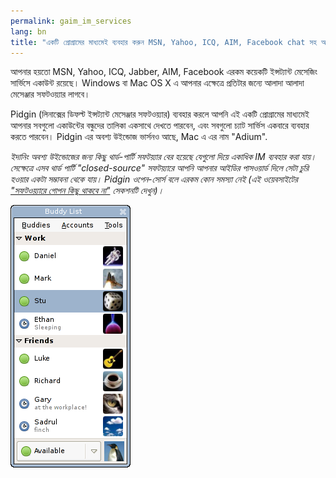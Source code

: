 ```yaml
---
permalink: gaim_im_services
lang: bn
title: "একটি প্রোগ্রামের মাধ্যমেই ব্যবহার করুন MSN, Yahoo, ICQ, AIM, Facebook chat সহ আরো অনেকগুলো IM।"
---
```


আপনার হয়তো MSN, Yahoo, ICQ, Jabber, AIM, Facebook এরকম কয়েকটি ইন্সট্যান্ট মেসেজিং সার্ভিসে একাউন্ট রয়েছে। Windows বা Mac OS X এ আপনার এক্ষেত্রে প্রতিটার জন্যে আলাদা আলাদা মেসেঞ্জার সফটওয়্যার লাগবে।

Pidgin (লিনাক্সের ডিফল্ট ইন্সট্যান্ট মেসেঞ্জার সফটওয়্যার) ব্যবহার করলে আপনি এই একটি প্রোগ্রামের মাধ্যমেই আপনার সবগুলো একাউন্টের বন্ধুদের তালিকা একসাথে দেখতে পারবেন, এবং সবগুলো চ্যাট সার্ভিস একবারে ব্যবহার করতে পারবেন। Pidgin এর অবশ্য উইন্ডোজ ভার্সনও আছে,  Mac এ এর নাম "Adium".

<i>ইদানিং অবশ্য উইন্ডোজের জন্য কিছু থার্ড-পার্টি সফটয়্যার বের হয়েছে যেগুলো দিয়ে একাধিক IM ব্যবহার করা যায়। সেক্ষেত্রে এসব থার্ড পার্টি "closed-source" সফটয়্যারে আপনি আপনার আইডির পাসওয়ার্ড দিলে সেটা চুরি হওয়ার একটা সম্ভাবনা থেকে যায়। Pidgin ওপেন-সোর্স বলে এরকম কোন সমস্যা নেই (এই ওয়েবসাইটের <a href="/items/backdoors/index_bn.php" > "সফটওয়্যারে গোপন কিছু থাকবে না"</a> সেকশনটি দেখুন)।</i>

<img src="/img/gaim_im_services.png" />

  

